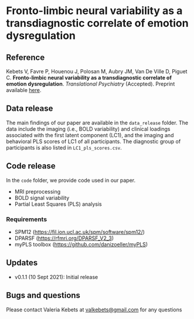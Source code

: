 # Fronto-limbic neural variability as a transdiagnostic correlate of emotion dysregulation

## Reference
Kebets V, Favre P, Houenou J, Polosan M, Aubry JM, Van De Ville D, Piguet C. **Fronto-limbic neural variability as a transdiagnostic correlate of emotion dysregulation**. _Translational Psychiatry_ (Accepted). Preprint available [here](https://www.medrxiv.org/content/10.1101/2020.12.18.20248457v1).

## Data release

The main findings of our paper are available in the ```data_release``` folder. The data include the imaging (i.e., BOLD variability) and clinical loadings associated with the first latent component (LC1), and the imaging and behavioral PLS scores of LC1 of all participants. The diagnostic group of participants is also listed in ```LC1_pls_scores.csv```.

## Code release

In the ```code``` folder, we provide code used in our paper.

* MRI preprocessing
* BOLD signal variability
* Partial Least Squares (PLS) analysis

### Requirements

* SPM12 (https://fil.ion.ucl.ac.uk/spm/software/spm12/)
* DPARSF (https://rfmri.org/DPARSF_V2_3)
* myPLS toolbox (https://github.com/danizoeller/myPLS) 

## Updates

* v0.1.1 (10 Sept 2021): Initial release

## Bugs and questions
Please contact Valeria Kebets at [valkebets@gmail.com](mailto:valkebets@gmail.com) for any questions
